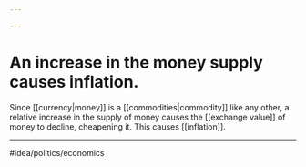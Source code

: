```yaml
---

---
```

# An increase in the money supply causes inflation. 
Since [[currency|money]] is a [[commodities|commodity]] like any other, a relative increase in the supply of money causes the [[exchange value]] of money to decline, cheapening it. This causes [[inflation]]. 

---
#idea/politics/economics 